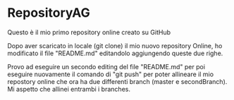 # RepositoryAG
Questo è il mio primo repository online creato su GitHub

Dopo aver scaricato in locale (git clone) il mio nuovo repository Online, ho modificato il file "README.md" editandolo aggiungendo queste due righe.

Provo ad eseguire un secondo editing del file "README.md" per poi eseguire nuovamente il comando di "git push" per poter allineare il mio repostory online che ora ha due differenti branch (master e secondBranch). Mi aspetto che allinei entrambi i branches.   
